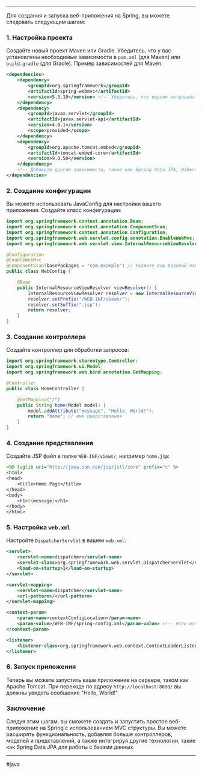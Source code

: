 * * *
Для создания и запуска веб-приложения на Spring, вы можете следовать следующим шагам:

### 1. Настройка проекта

Создайте новый проект Maven или Gradle. Убедитесь, что у вас установлены необходимые зависимости в `pom.xml` (для Maven) или `build.gradle` (для Gradle). Пример зависимостей для Maven:

```xml
<dependencies>
    <dependency>
        <groupId>org.springframework</groupId>
        <artifactId>spring-webmvc</artifactId>
        <version>5.3.10</version> <!-- Убедитесь, что версия актуальна -->
    </dependency>
    <dependency>
        <groupId>javax.servlet</groupId>
        <artifactId>javax.servlet-api</artifactId>
        <version>4.0.1</version>
        <scope>provided</scope>
    </dependency>
    <dependency>
        <groupId>org.apache.tomcat.embed</groupId>
        <artifactId>tomcat-embed-core</artifactId>
        <version>9.0.50</version>
    </dependency>
    <!-- Добавьте другие зависимости, такие как Spring Data JPA, Hibernate и драйверы баз данных -->
</dependencies>
```

### 2. Создание конфигурации

Вы можете использовать JavaConfig для настройки вашего приложения. Создайте класс конфигурации:

```java
import org.springframework.context.annotation.Bean;
import org.springframework.context.annotation.ComponentScan;
import org.springframework.context.annotation.Configuration;
import org.springframework.web.servlet.config.annotation.EnableWebMvc;
import org.springframework.web.servlet.view.InternalResourceViewResolver;

@Configuration
@EnableWebMvc
@ComponentScan(basePackages = "com.example") // Укажите ваш базовый пакет
public class WebConfig {

    @Bean
    public InternalResourceViewResolver viewResolver() {
        InternalResourceViewResolver resolver = new InternalResourceViewResolver();
        resolver.setPrefix("/WEB-INF/views/");
        resolver.setSuffix(".jsp");
        return resolver;
    }
}
```

### 3. Создание контроллера

Создайте контроллер для обработки запросов:

```java
import org.springframework.stereotype.Controller;
import org.springframework.ui.Model;
import org.springframework.web.bind.annotation.GetMapping;

@Controller
public class HomeController {

    @GetMapping("/")
    public String home(Model model) {
        model.addAttribute("message", "Hello, World!");
        return "home"; // имя представления
    }
}
```

### 4. Создание представления

Создайте JSP файл в папке `WEB-INF/views/`, например `home.jsp`:

```jsp
<%@ taglib uri="http://java.sun.com/jsp/jstl/core" prefix="c" %>
<html>
<head>
    <title>Home Page</title>
</head>
<body>
    <h1>${message}</h1>
</body>
</html>
```

### 5. Настройка `web.xml`

Настройте `DispatcherServlet` в вашем `web.xml`:

```xml
<servlet>
    <servlet-name>dispatcher</servlet-name>
    <servlet-class>org.springframework.web.servlet.DispatcherServlet</servlet-class>
    <load-on-startup>1</load-on-startup>
</servlet>

<servlet-mapping>
    <servlet-name>dispatcher</servlet-name>
    <url-pattern>/</url-pattern>
</servlet-mapping>

<context-param>
    <param-name>contextConfigLocation</param-name>
    <param-value>/WEB-INF/spring-config.xml</param-value> <!-- если используете XML -->
</context-param>

<listener>
    <listener-class>org.springframework.web.context.ContextLoaderListener</listener-class>
</listener>
```

### 6. Запуск приложения

Теперь вы можете запустить ваше приложение на сервере, таком как Apache Tomcat. При переходе по адресу `http://localhost:8080/` вы должны увидеть сообщение "Hello, World!".

### Заключение

Следуя этим шагам, вы сможете создать и запустить простое веб-приложение на Spring с использованием MVC структуры. Вы можете расширять функциональность, добавляя больше контроллеров, моделей и представлений, а также интегрируя другие технологии, такие как Spring Data JPA для работы с базами данных.

* * *
#java  